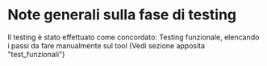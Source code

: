 # Note generali sulla fase di testing

Il testing è stato effettuato come concordato: Testing funzionale, elencando i passi da fare manualmente sul tool
(Vedi sezione apposita "test_funzionali")
